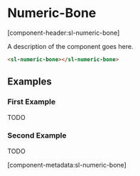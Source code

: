 # Numeric-Bone

[component-header:sl-numeric-bone]

A description of the component goes here.

```html preview
<sl-numeric-bone></sl-numeric-bone>
```

## Examples

### First Example

TODO

### Second Example

TODO

[component-metadata:sl-numeric-bone]
